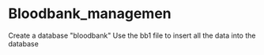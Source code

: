 # Bloodbank_managemen
Create a database "bloodbank"
Use the bb1 file to insert all the data into the database



